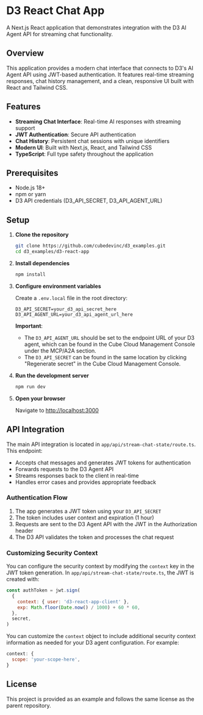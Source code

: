 # D3 React Chat App

A Next.js React application that demonstrates integration with the D3 AI Agent API for streaming chat functionality.

## Overview

This application provides a modern chat interface that connects to D3's AI Agent API using JWT-based authentication. It features real-time streaming responses, chat history management, and a clean, responsive UI built with React and Tailwind CSS.

## Features

- **Streaming Chat Interface**: Real-time AI responses with streaming support
- **JWT Authentication**: Secure API authentication
- **Chat History**: Persistent chat sessions with unique identifiers
- **Modern UI**: Built with Next.js, React, and Tailwind CSS
- **TypeScript**: Full type safety throughout the application

## Prerequisites

- Node.js 18+ 
- npm or yarn
- D3 API credentials (D3_API_SECRET, D3_API_AGENT_URL)

## Setup

1. **Clone the repository**
   ```bash
   git clone https://github.com/cubedevinc/d3_examples.git
   cd d3_examples/d3-react-app
   ```

2. **Install dependencies**
   ```bash
   npm install
   ```

3. **Configure environment variables**
   
   Create a `.env.local` file in the root directory:
   ```env
   D3_API_SECRET=your_d3_api_secret_here
   D3_API_AGENT_URL=your_d3_api_agent_url_here
   ```

   **Important**: 
   - The `D3_API_AGENT_URL` should be set to the endpoint URL of your D3 agent, which can be found in the Cube Cloud Management Console under the MCP/A2A section.
   - The `D3_API_SECRET` can be found in the same location by clicking "Regenerate secret" in the Cube Cloud Management Console.

4. **Run the development server**
   ```bash
   npm run dev
   ```

5. **Open your browser**
   
   Navigate to [http://localhost:3000](http://localhost:3000)

## API Integration

The main API integration is located in `app/api/stream-chat-state/route.ts`. This endpoint:

- Accepts chat messages and generates JWT tokens for authentication
- Forwards requests to the D3 Agent API
- Streams responses back to the client in real-time
- Handles error cases and provides appropriate feedback

### Authentication Flow

1. The app generates a JWT token using your `D3_API_SECRET`
2. The token includes user context and expiration (1 hour)
3. Requests are sent to the D3 Agent API with the JWT in the Authorization header
4. The D3 API validates the token and processes the chat request

### Customizing Security Context

You can configure the security context by modifying the `context` key in the JWT token generation. In `app/api/stream-chat-state/route.ts`, the JWT is created with:

```javascript
const authToken = jwt.sign(
  {
    context: { user: 'd3-react-app-client' },
    exp: Math.floor(Date.now() / 1000) + 60 * 60,
  },
  secret,
)
```

You can customize the `context` object to include additional security context information as needed for your D3 agent configuration. For example:

```javascript
context: { 
  scope: 'your-scope-here',
}
```

## License

This project is provided as an example and follows the same license as the parent repository. 